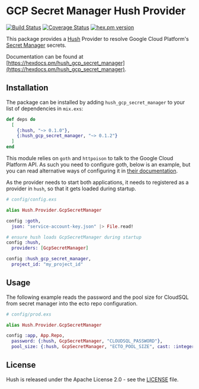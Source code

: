 # GCP Secret Manager Hush Provider

[![Build Status](https://github.com/gordalina/hush_gcp_secret_manager/workflows/ci/badge.svg)](https://github.com/gordalina/hush_gcp_secret_manager/actions?query=workflow%3A%22ci%22)
[![Coverage Status](https://coveralls.io/repos/gordalina/hush_gcp_secret_manager/badge.svg?branch=master)](https://coveralls.io/r/gordalina/hush_gcp_secret_manager?branch=master)
[![hex.pm version](https://img.shields.io/hexpm/v/hush_gcp_secret_manager.svg)](https://hex.pm/packages/hush_gcp_secret_manager)

This package provides a [Hush](https://github.com/gordalina/hush) Provider to resolve Google Cloud Platform's [Secret Manager](https://cloud.google.com/secret-manager) secrets.

Documentation can be found at [https://hexdocs.pm/hush_gcp_secret_manager](https://hexdocs.pm/hush_gcp_secret_manager).

## Installation

The package can be installed by adding `hush_gcp_secret_manager` to your list
of dependencies in `mix.exs`:

```elixir
def deps do
  [
    {:hush, "~> 0.1.0"},
    {:hush_gcp_secret_manager, "~> 0.1.2"}
  ]
end
```

This module relies on `goth` and `httpoison` to talk to the Google Cloud Platform API. As such you need to configure goth, below is an example, but you can read alternative ways of configuring it in [their documentation](https://github.com/peburrows/goth).

As the provider needs to start both applications, it needs to registered as a provider in `hush`, so that it gets loaded during startup.

```elixir
# config/config.exs

alias Hush.Provider.GcpSecretManager

config :goth,
  json: "service-account-key.json" |> File.read!

# ensure hush loads GcpSecretManager during startup
config :hush,
  providers: [GcpSecretManager]

config :hush_gcp_secret_manager,
  project_id: "my_project_id"
```

## Usage

The following example reads the password and the pool size for CloudSQL from secret manager into the ecto repo configuration.

```elixir
# config/prod.exs

alias Hush.Provider.GcpSecretManager

config :app, App.Repo,
  password: {:hush, GcpSecretManager, "CLOUDSQL_PASSWORD"},
  pool_size: {:hush, GcpSecretManager, "ECTO_POOL_SIZE", cast: :integer, default: 10}
```

## License

Hush is released under the Apache License 2.0 - see the [LICENSE](LICENSE) file.
